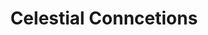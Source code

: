 ---
layout: services
slug: celestial-connections
title: Celestial Conncetions
subtitle: 
description: Lorem ipsum dolor sit amet consectetur adipisicing elit. Eum, id quod corporis magni ipsam omnis labore sit commodi cum. Quos, consequatur accusantium? Ut corporis qui architecto. Labore nisi alias placeat.
featured-image:
what-to-expect:
faqs:
  - question:
    answer:
  - question:
    answer:
  - question:
    answer:
  - question:
    answer:
---